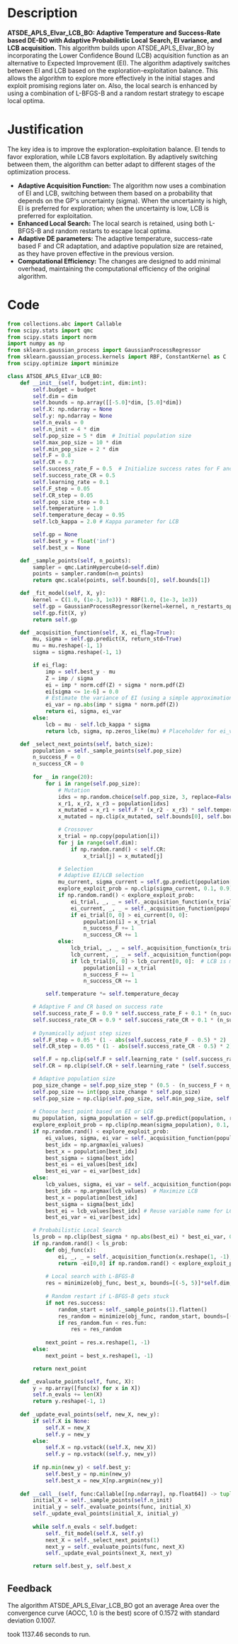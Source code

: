 # Description
**ATSDE_APLS_EIvar_LCB_BO: Adaptive Temperature and Success-Rate based DE-BO with Adaptive Probabilistic Local Search, EI variance, and LCB acquisition.** This algorithm builds upon ATSDE_APLS_EIvar_BO by incorporating the Lower Confidence Bound (LCB) acquisition function as an alternative to Expected Improvement (EI). The algorithm adaptively switches between EI and LCB based on the exploration-exploitation balance. This allows the algorithm to explore more effectively in the initial stages and exploit promising regions later on. Also, the local search is enhanced by using a combination of L-BFGS-B and a random restart strategy to escape local optima.

# Justification
The key idea is to improve the exploration-exploitation balance. EI tends to favor exploration, while LCB favors exploitation. By adaptively switching between them, the algorithm can better adapt to different stages of the optimization process.

*   **Adaptive Acquisition Function:** The algorithm now uses a combination of EI and LCB, switching between them based on a probability that depends on the GP's uncertainty (sigma). When the uncertainty is high, EI is preferred for exploration; when the uncertainty is low, LCB is preferred for exploitation.
*   **Enhanced Local Search:** The local search is retained, using both L-BFGS-B and random restarts to escape local optima.
*   **Adaptive DE parameters:** The adaptive temperature, success-rate based F and CR adaptation, and adaptive population size are retained, as they have proven effective in the previous version.
*   **Computational Efficiency:** The changes are designed to add minimal overhead, maintaining the computational efficiency of the original algorithm.

# Code
```python
from collections.abc import Callable
from scipy.stats import qmc
from scipy.stats import norm
import numpy as np
from sklearn.gaussian_process import GaussianProcessRegressor
from sklearn.gaussian_process.kernels import RBF, ConstantKernel as C
from scipy.optimize import minimize

class ATSDE_APLS_EIvar_LCB_BO:
    def __init__(self, budget:int, dim:int):
        self.budget = budget
        self.dim = dim
        self.bounds = np.array([[-5.0]*dim, [5.0]*dim])
        self.X: np.ndarray = None
        self.y: np.ndarray = None
        self.n_evals = 0
        self.n_init = 4 * dim
        self.pop_size = 5 * dim  # Initial population size
        self.max_pop_size = 10 * dim
        self.min_pop_size = 2 * dim
        self.F = 0.8
        self.CR = 0.7
        self.success_rate_F = 0.5  # Initialize success rates for F and CR
        self.success_rate_CR = 0.5
        self.learning_rate = 0.1
        self.F_step = 0.05
        self.CR_step = 0.05
        self.pop_size_step = 0.1
        self.temperature = 1.0
        self.temperature_decay = 0.95
        self.lcb_kappa = 2.0 # Kappa parameter for LCB

        self.gp = None
        self.best_y = float('inf')
        self.best_x = None

    def _sample_points(self, n_points):
        sampler = qmc.LatinHypercube(d=self.dim)
        points = sampler.random(n=n_points)
        return qmc.scale(points, self.bounds[0], self.bounds[1])

    def _fit_model(self, X, y):
        kernel = C(1.0, (1e-3, 1e3)) * RBF(1.0, (1e-3, 1e3))
        self.gp = GaussianProcessRegressor(kernel=kernel, n_restarts_optimizer=5)
        self.gp.fit(X, y)
        return self.gp

    def _acquisition_function(self, X, ei_flag=True):
        mu, sigma = self.gp.predict(X, return_std=True)
        mu = mu.reshape(-1, 1)
        sigma = sigma.reshape(-1, 1)

        if ei_flag:
            imp = self.best_y - mu
            Z = imp / sigma
            ei = imp * norm.cdf(Z) + sigma * norm.pdf(Z)
            ei[sigma <= 1e-6] = 0.0
            # Estimate the variance of EI (using a simple approximation)
            ei_var = np.abs(imp * sigma * norm.pdf(Z))
            return ei, sigma, ei_var
        else:
            lcb = mu - self.lcb_kappa * sigma
            return lcb, sigma, np.zeros_like(mu) # Placeholder for ei_var

    def _select_next_points(self, batch_size):
        population = self._sample_points(self.pop_size)
        n_success_F = 0
        n_success_CR = 0
        
        for _ in range(20):
            for i in range(self.pop_size):
                # Mutation
                idxs = np.random.choice(self.pop_size, 3, replace=False)
                x_r1, x_r2, x_r3 = population[idxs]
                x_mutated = x_r1 + self.F * (x_r2 - x_r3) * self.temperature
                x_mutated = np.clip(x_mutated, self.bounds[0], self.bounds[1])

                # Crossover
                x_trial = np.copy(population[i])
                for j in range(self.dim):
                    if np.random.rand() < self.CR:
                        x_trial[j] = x_mutated[j]

                # Selection
                # Adaptive EI/LCB selection
                mu_current, sigma_current = self.gp.predict(population[i].reshape(1, -1), return_std=True)
                explore_exploit_prob = np.clip(sigma_current, 0.1, 0.9)  # Higher sigma -> more exploration (EI)
                if np.random.rand() < explore_exploit_prob:
                    ei_trial, _, _ = self._acquisition_function(x_trial.reshape(1, -1), ei_flag=True)
                    ei_current, _, _ = self._acquisition_function(population[i].reshape(1, -1), ei_flag=True)
                    if ei_trial[0, 0] > ei_current[0, 0]:
                        population[i] = x_trial
                        n_success_F += 1
                        n_success_CR += 1
                else:
                    lcb_trial, _, _ = self._acquisition_function(x_trial.reshape(1, -1), ei_flag=False)
                    lcb_current, _, _ = self._acquisition_function(population[i].reshape(1, -1), ei_flag=False)
                    if lcb_trial[0, 0] > lcb_current[0, 0]:  # LCB is maximized
                        population[i] = x_trial
                        n_success_F += 1
                        n_success_CR += 1

            self.temperature *= self.temperature_decay

        # Adaptive F and CR based on success rate
        self.success_rate_F = 0.9 * self.success_rate_F + 0.1 * (n_success_F / self.pop_size)
        self.success_rate_CR = 0.9 * self.success_rate_CR + 0.1 * (n_success_CR / self.pop_size)
        
        # Dynamically adjust step sizes
        self.F_step = 0.05 * (1 - abs(self.success_rate_F - 0.5) * 2)  # Smaller steps when success rate is far from 0.5
        self.CR_step = 0.05 * (1 - abs(self.success_rate_CR - 0.5) * 2)

        self.F = np.clip(self.F + self.learning_rate * (self.success_rate_F - 0.5), 0.1, 0.9)
        self.CR = np.clip(self.CR + self.learning_rate * (self.success_rate_CR - 0.5), 0.1, 0.9)

        # Adaptive population size
        pop_size_change = self.pop_size_step * (0.5 - (n_success_F + n_success_CR) / (2 * self.pop_size))
        self.pop_size += int(pop_size_change * self.pop_size)
        self.pop_size = np.clip(self.pop_size, self.min_pop_size, self.max_pop_size)
        
        # Choose best point based on EI or LCB
        mu_population, sigma_population = self.gp.predict(population, return_std=True)
        explore_exploit_prob = np.clip(np.mean(sigma_population), 0.1, 0.9)
        if np.random.rand() < explore_exploit_prob:
            ei_values, sigma, ei_var = self._acquisition_function(population, ei_flag=True)
            best_idx = np.argmax(ei_values)
            best_x = population[best_idx]
            best_sigma = sigma[best_idx]
            best_ei = ei_values[best_idx]
            best_ei_var = ei_var[best_idx]
        else:
            lcb_values, sigma, ei_var = self._acquisition_function(population, ei_flag=False)
            best_idx = np.argmax(lcb_values)  # Maximize LCB
            best_x = population[best_idx]
            best_sigma = sigma[best_idx]
            best_ei = lcb_values[best_idx] # Reuse variable name for LCB value
            best_ei_var = ei_var[best_idx]

        # Probabilistic Local Search
        ls_prob = np.clip(best_sigma * np.abs(best_ei) * best_ei_var, 0.0, 1.0) # Probability proportional to uncertainty * acquisition function value * EI variance
        if np.random.rand() < ls_prob:
            def obj_func(x):
                ei, _, _ = self._acquisition_function(x.reshape(1, -1), ei_flag=True) if np.random.rand() < explore_exploit_prob else self._acquisition_function(x.reshape(1, -1), ei_flag=False)
                return -ei[0,0] if np.random.rand() < explore_exploit_prob else -ei[0,0]
            
            # Local search with L-BFGS-B
            res = minimize(obj_func, best_x, bounds=[(-5, 5)]*self.dim, method='L-BFGS-B')
            
            # Random restart if L-BFGS-B gets stuck
            if not res.success:
                random_start = self._sample_points(1).flatten()
                res_random = minimize(obj_func, random_start, bounds=[(-5, 5)]*self.dim, method='L-BFGS-B')
                if res_random.fun < res.fun:
                    res = res_random
            
            next_point = res.x.reshape(1, -1)
        else:
            next_point = best_x.reshape(1, -1)

        return next_point

    def _evaluate_points(self, func, X):
        y = np.array([func(x) for x in X])
        self.n_evals += len(X)
        return y.reshape(-1, 1)
    
    def _update_eval_points(self, new_X, new_y):
        if self.X is None:
            self.X = new_X
            self.y = new_y
        else:
            self.X = np.vstack((self.X, new_X))
            self.y = np.vstack((self.y, new_y))
            
        if np.min(new_y) < self.best_y:
            self.best_y = np.min(new_y)
            self.best_x = new_X[np.argmin(new_y)]
    
    def __call__(self, func:Callable[[np.ndarray], np.float64]) -> tuple[np.float64, np.array]:
        initial_X = self._sample_points(self.n_init)
        initial_y = self._evaluate_points(func, initial_X)
        self._update_eval_points(initial_X, initial_y)
        
        while self.n_evals < self.budget:
            self._fit_model(self.X, self.y)
            next_X = self._select_next_points(1)
            next_y = self._evaluate_points(func, next_X)
            self._update_eval_points(next_X, next_y)

        return self.best_y, self.best_x
```
## Feedback
 The algorithm ATSDE_APLS_EIvar_LCB_BO got an average Area over the convergence curve (AOCC, 1.0 is the best) score of 0.1572 with standard deviation 0.1007.

took 1137.46 seconds to run.